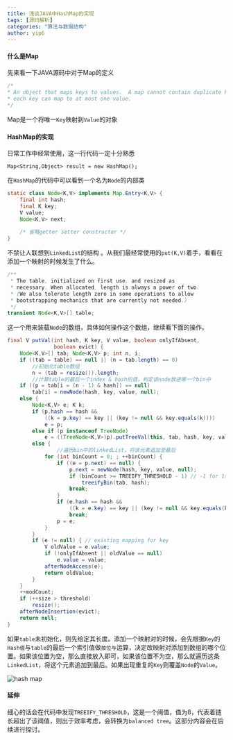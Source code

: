 ```yaml
---
title: 浅谈JAVA中HashMap的实现
tags: [源码解析]
categories: "算法与数据结构"
author: yip6
---
```


#### 什么是Map ####
先来看一下JAVA源码中对于Map的定义
````java
/*
* An object that maps keys to values.  A map cannot contain duplicate keys;
* each key can map to at most one value.
*/
````
Map是一个将唯一`Key`映射到`Value`的对象
#### HashMap的实现 ####
日常工作中经常使用，这一行代码一定十分熟悉
````
Map<String,Object> result = new HashMap();
````
在`HashMap`的代码中可以看到一个名为`Node`的内部类
````java
static class Node<K,V> implements Map.Entry<K,V> {
    final int hash;
    final K key;
    V value;
    Node<K,V> next;
    
    /* 省略getter setter constructor */
}
````
不禁让人联想到`LinkedList`的结构	。从我们最经常使用的`put(K,V)`着手，看看在添加一个映射的时候发生了什么。
````java
/**
 * The table, initialized on first use, and resized as
 * necessary. When allocated, length is always a power of two.
 * (We also tolerate length zero in some operations to allow
 * bootstrapping mechanics that are currently not needed.)
 */
transient Node<K,V>[] table;
````

这一个用来装载`Node`的数组，具体如何操作这个数组，继续看下面的操作。

````java
final V putVal(int hash, K key, V value, boolean onlyIfAbsent,
               boolean evict) {
    Node<K,V>[] tab; Node<K,V> p; int n, i;
    if ((tab = table) == null || (n = tab.length) == 0)
        //初始化table数组
        n = (tab = resize()).length;
        //计算table的最后一个index & hash的值，判定该node放进哪一个bin中    
    if ((p = tab[i = (n - 1) & hash]) == null)
        tab[i] = newNode(hash, key, value, null);    
    else {
        Node<K,V> e; K k;
        if (p.hash == hash &&
            ((k = p.key) == key || (key != null && key.equals(k))))
            e = p;
        else if (p instanceof TreeNode)
            e = ((TreeNode<K,V>)p).putTreeVal(this, tab, hash, key, value);
        else {
        		//遍历bin中的linkedList，将该元素追加至最后
            for (int binCount = 0; ; ++binCount) {
                if ((e = p.next) == null) {
                    p.next = newNode(hash, key, value, null);
                    if (binCount >= TREEIFY_THRESHOLD - 1) // -1 for 1st
                        treeifyBin(tab, hash);
                    break;
                }
                if (e.hash == hash &&
                    ((k = e.key) == key || (key != null && key.equals(k))))
                    break;
                p = e;
            }
        }
        if (e != null) { // existing mapping for key
            V oldValue = e.value;
            if (!onlyIfAbsent || oldValue == null)
                e.value = value;
            afterNodeAccess(e);
            return oldValue;
        }
    }
    ++modCount;
    if (++size > threshold)
        resize();
    afterNodeInsertion(evict);
    return null;
}

````
如果`table`未初始化，则先给定其长度。添加一个映射对的时候，会先根据`Key`的`Hash值`与`table`的最后一个索引值做`按位与`运算，决定改映射对添加到数组的哪个位置。如果该位置为空，那么直接放入即可，如果该位置不为空，那么就遍历这条`LinkedList`，将这个元素追加到最后。如果出现重复的`Key`则覆盖`Node`的`Value`。

![hash map](https://wx3.sinaimg.cn/mw690/b17c16cbly1fns2sqb302j21kw0y24qq.jpg)

#### 延伸 ####
细心的话会在代码中发现`TREEIFY_THRESHOLD`，这是一个阈值，值为8，代表着链长超出了该阈值，则出于效率考虑，会转换为`balanced tree`。这部分内容会在后续进行探讨。



